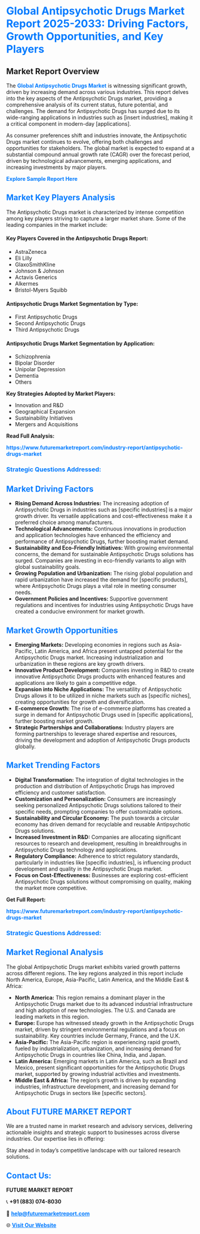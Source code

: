 <h1 style="color: #007BFF;">Global Antipsychotic Drugs Market Report 2025-2033: Driving Factors, Growth Opportunities, and Key Players</h1>

<section id="overview">
<h2>Market Report Overview</h2>
<p>The <a href="https://www.futuremarketreport.com/industry-report/antipsychotic-drugs-market" style="color: #007BFF; text-decoration: none;"><strong>Global Antipsychotic Drugs Market</strong></a> is witnessing significant growth, driven by increasing demand across various industries. This report delves into the key aspects of the Antipsychotic Drugs market, providing a comprehensive analysis of its current status, future potential, and challenges. The demand for Antipsychotic Drugs has surged due to its wide-ranging applications in industries such as [insert industries], making it a critical component in modern-day [applications].</p>
<p>As consumer preferences shift and industries innovate, the Antipsychotic Drugs market continues to evolve, offering both challenges and opportunities for stakeholders. The global market is expected to expand at a substantial compound annual growth rate (CAGR) over the forecast period, driven by technological advancements, emerging applications, and increasing investments by major players.</p>
</section>

<section id="overview">
<p><a href="https://www.futuremarketreport.com/request-sample/reportId=76965" style="color: #007BFF; text-decoration: none;"><strong>Explore Sample Report Here</strong></a></p>
</section>

<section id="key-players">
<h2 style="color: #007BFF;">Market Key Players Analysis</h2>
<p>The Antipsychotic Drugs market is characterized by intense competition among key players striving to capture a larger market share. Some of the leading companies in the market include:</p>
<h4>Key Players Covered in the Antipsychotic Drugs Report:</h4>
<ul><li>AstraZeneca</li><li>Eli Lilly</li><li>GlaxoSmithKline</li><li>Johnson &amp; Johnson</li><li>Actavis Generics</li><li>Alkermes</li><li>Bristol-Myers Squibb</li></ul>
<h4>Antipsychotic Drugs Market Segmentation by Type:</h4>
<ul><li>First Antipsychotic Drugs</li><li>Second Antipsychotic Drugs</li><li>Third Antipsychotic Drugs</li></ul>

<h4>Antipsychotic Drugs Market Segmentation by Application:</h4>
<ul><li>Schizophrenia</li><li>Bipolar Disorder</li><li>Unipolar Depression</li><li>Dementia</li><li>Others</li></ul>
<p><strong>Key Strategies Adopted by Market Players:</strong></p>
<ul>
<li>Innovation and R&D</li>
<li>Geographical Expansion</li>
<li>Sustainability Initiatives</li>
<li>Mergers and Acquisitions</li>
</ul>
</section>

<section>
<p><strong>Read Full Analysis: </strong></p><a href="https://www.futuremarketreport.com/industry-report/antipsychotic-drugs-market" style="color: #007BFF; text-decoration: none;"><strong>https://www.futuremarketreport.com/industry-report/antipsychotic-drugs-market</strong></a>
<h3 style="color: #007BFF;">Strategic Questions Addressed:</h3>
</section>

<section id="driving-factors">
<h2 style="color: #007BFF;">Market Driving Factors</h2>
<ul>
<li><strong>Rising Demand Across Industries:</strong> The increasing adoption of Antipsychotic Drugs in industries such as [specific industries] is a major growth driver. Its versatile applications and cost-effectiveness make it a preferred choice among manufacturers.</li>
<li><strong>Technological Advancements:</strong> Continuous innovations in production and application technologies have enhanced the efficiency and performance of Antipsychotic Drugs, further boosting market demand.</li>
<li><strong>Sustainability and Eco-Friendly Initiatives:</strong> With growing environmental concerns, the demand for sustainable Antipsychotic Drugs solutions has surged. Companies are investing in eco-friendly variants to align with global sustainability goals.</li>
<li><strong>Growing Population and Urbanization:</strong> The rising global population and rapid urbanization have increased the demand for [specific products], where Antipsychotic Drugs plays a vital role in meeting consumer needs.</li>
<li><strong>Government Policies and Incentives:</strong> Supportive government regulations and incentives for industries using Antipsychotic Drugs have created a conducive environment for market growth.</li>
</ul>
</section>

<section id="growth-opportunities">
<h2 style="color: #007BFF;">Market Growth Opportunities</h2>
<ul>
<li><strong>Emerging Markets:</strong> Developing economies in regions such as Asia-Pacific, Latin America, and Africa present untapped potential for the Antipsychotic Drugs market. Increasing industrialization and urbanization in these regions are key growth drivers.</li>
<li><strong>Innovative Product Development:</strong> Companies investing in R&D to create innovative Antipsychotic Drugs products with enhanced features and applications are likely to gain a competitive edge.</li>
<li><strong>Expansion into Niche Applications:</strong> The versatility of Antipsychotic Drugs allows it to be utilized in niche markets such as [specific niches], creating opportunities for growth and diversification.</li>
<li><strong>E-commerce Growth:</strong> The rise of e-commerce platforms has created a surge in demand for Antipsychotic Drugs used in [specific applications], further boosting market growth.</li>
<li><strong>Strategic Partnerships and Collaborations:</strong> Industry players are forming partnerships to leverage shared expertise and resources, driving the development and adoption of Antipsychotic Drugs products globally.</li>
</ul>
</section>

<section id="trending-factors">
<h2 style="color: #007BFF;">Market Trending Factors</h2>
<ul>
<li><strong>Digital Transformation:</strong> The integration of digital technologies in the production and distribution of Antipsychotic Drugs has improved efficiency and customer satisfaction.</li>
<li><strong>Customization and Personalization:</strong> Consumers are increasingly seeking personalized Antipsychotic Drugs solutions tailored to their specific needs, prompting companies to offer customizable options.</li>
<li><strong>Sustainability and Circular Economy:</strong> The push towards a circular economy has driven demand for recyclable and reusable Antipsychotic Drugs solutions.</li>
<li><strong>Increased Investment in R&D:</strong> Companies are allocating significant resources to research and development, resulting in breakthroughs in Antipsychotic Drugs technology and applications.</li>
<li><strong>Regulatory Compliance:</strong> Adherence to strict regulatory standards, particularly in industries like [specific industries], is influencing product development and quality in the Antipsychotic Drugs market.</li>
<li><strong>Focus on Cost-Effectiveness:</strong> Businesses are exploring cost-efficient Antipsychotic Drugs solutions without compromising on quality, making the market more competitive.</li>
</ul>
</section>

<section>
<p><strong>Get Full Report: </strong></p><a href="https://www.futuremarketreport.com/industry-report/antipsychotic-drugs-market" style="color: #007BFF; text-decoration: none;"><strong>https://www.futuremarketreport.com/industry-report/antipsychotic-drugs-market</strong></a>
<h3 style="color: #007BFF;">Strategic Questions Addressed:</h3>
</section>


<section id="regional-analysis">
<h2 style="color: #007BFF;">Market Regional Analysis</h2>
<p>The global Antipsychotic Drugs market exhibits varied growth patterns across different regions. The key regions analyzed in this report include North America, Europe, Asia-Pacific, Latin America, and the Middle East & Africa:</p>
<ul>
<li><strong>North America:</strong> This region remains a dominant player in the Antipsychotic Drugs market due to its advanced industrial infrastructure and high adoption of new technologies. The U.S. and Canada are leading markets in this region.</li>
<li><strong>Europe:</strong> Europe has witnessed steady growth in the Antipsychotic Drugs market, driven by stringent environmental regulations and a focus on sustainability. Key countries include Germany, France, and the U.K.</li>
<li><strong>Asia-Pacific:</strong> The Asia-Pacific region is experiencing rapid growth, fueled by industrialization, urbanization, and increasing demand for Antipsychotic Drugs in countries like China, India, and Japan.</li>
<li><strong>Latin America:</strong> Emerging markets in Latin America, such as Brazil and Mexico, present significant opportunities for the Antipsychotic Drugs market, supported by growing industrial activities and investments.</li>
<li><strong>Middle East & Africa:</strong> The region’s growth is driven by expanding industries, infrastructure development, and increasing demand for Antipsychotic Drugs in sectors like [specific sectors].</li>
</ul>
</section>

<footer>
<h2 style="color: #007BFF;">About FUTURE MARKET REPORT</h2>
<p>We are a trusted name in market research and advisory services, delivering actionable insights and strategic support to businesses across diverse industries. Our expertise lies in offering:</p>

<p>Stay ahead in today’s competitive landscape with our tailored research solutions.</p>

<h2 style="color: #007BFF;">Contact Us:</h2>
<p><strong>FUTURE MARKET REPORT</strong></p>
<p>📞 <strong>+91 (883) 074-8030</strong></p>
<p>📧 <strong><a href="mailto:help@futuremarketreport.com" style="color: #007BFF;">help@futuremarketreport.com</a></strong></p>
<p>🌐 <strong><a href="https://www.futuremarketreport.com/" style="color: #007BFF;">Visit Our Website</a></strong></p>
</footer>